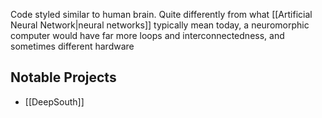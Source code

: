 Code styled similar to human brain.
Quite differently from what [[Artificial Neural Network|neural networks]] typically mean today, a neuromorphic computer would have far more loops and interconnectedness, and sometimes different hardware

## Notable Projects
- [[DeepSouth]]
